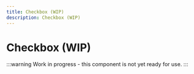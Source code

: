 ```yaml
---
title: Checkbox (WIP)
description: Checkbox (WIP)
---
```


# Checkbox (WIP)

:::warning
Work in progress - this component is not yet ready for use.
:::
